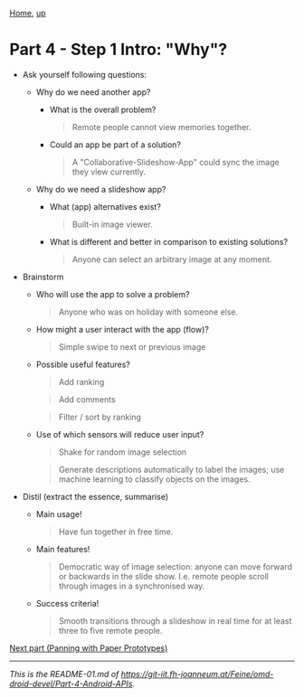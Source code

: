 [Home](../../README.md), [up](../study-material--android-apis.md)

# Part 4 - Step 1 Intro: "Why"?

* Ask yourself following questions:
	* Why do we need another app? 
		* What is the overall problem?

			> Remote people cannot view memories together.
			
		* Could an app be part of a solution? 

			> A "Collaborative-Slideshow-App" could sync the image they view currently. 			
			
	* Why do we need a slideshow app?
		* What (app) alternatives exist? 

			> Built-in image viewer.
			
			
		* What is different and better in comparison to existing solutions? 

			> Anyone can select an arbitrary image at any moment.


* Brainstorm
	* Who will use the app to solve a problem?

		> Anyone who was on holiday with someone else.
		
	* How might a user interact with the app (flow)?

		> Simple swipe to next or previous image
		
	* Possible useful features?

		> Add ranking
		
		> Add comments
		
		> Filter / sort by ranking
		
	 
	* Use of which sensors will reduce user input?

		> Shake for random image selection

		> Generate descriptions automatically to label the images; use machine learning to classify objects on the images.
		
* Distil (extract the essence, summarise)
	* Main usage!

		> Have fun together in free time.
		
	* Main features!

		> Democratic way of image selection: anyone can move forward or backwards in the slide show. I.e. remote people scroll through images in a synchronised way.
		
	* Success criteria! 	

		> Smooth transitions through a slideshow in real time for at least three to five remote people.

[Next part (Panning with Paper Prototypes)](../02-Planning--PaperPrototypes/README-02.md)


---

*This is the README-01.md of <https://git-iit.fh-joanneum.at/Feine/omd-droid-devel/Part-4-Android-APIs>.*
